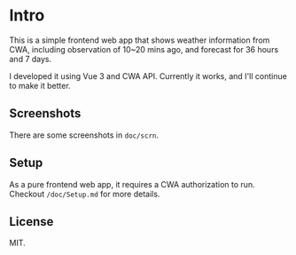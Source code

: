 # Intro

This is a simple frontend web app that shows weather information from CWA, including observation of 10~20 mins ago, and forecast for 36 hours and 7 days. 

I developed it using Vue 3 and CWA API. Currently it works, and I'll continue to make it better.


## Screenshots

There are some screenshots in `doc/scrn`.


## Setup

As a pure frontend web app, it requires a CWA authorization to run. Checkout `/doc/Setup.md` for more details.


## License

MIT.

